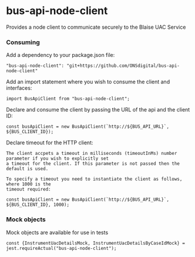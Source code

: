 # bus-api-node-client
Provides a node client to communicate securely to the Blaise UAC Service

### Consuming

Add a dependency to your package.json file:
```
"bus-api-node-client": "git+https://github.com/ONSdigital/bus-api-node-client"
```

Add an import statement where you wish to consume the client and interfaces:
```
import BusApiClient from "bus-api-node-client";
```

Declare and consume the client by passing the URL of the api and the client ID:
```
const busApiClient = new BusApiClient(`http://${BUS_API_URL}`, ${BUS_CLIENT_ID});
```

Declare timeout for the HTTP client:
```
The client accpets a timeout in milliseconds (timeoutInMs) number parameter if you wish to explicitly set
a timeout for the client. If this parameter is not passed then the default is used.

To specify a timeout you need to instantiate the client as follows, where 1000 is the 
timeout required:

const busApiClient = new BusApiClient(`http://${BUS_API_URL}`, ${BUS_CLIENT_ID}, 1000);
```

### Mock objects

Mock objects are available for use in tests

```
const {InstrumentUacDetailsMock, InstrumentUacDetailsByCaseIdMock} = jest.requireActual("bus-api-node-client");
```
